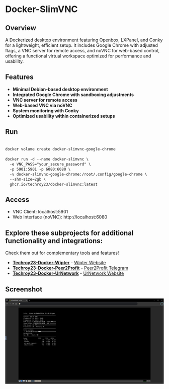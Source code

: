 # Docker-SlimVNC
 
## Overview
A Dockerized desktop environment featuring Openbox, LXPanel, and Conky for a lightweight, efficient setup. It includes Google Chrome with adjusted flags, a VNC server for remote access, and noVNC for web-based control, offering a functional virtual workspace optimized for performance and usability.

## Features
- **Minimal Debian-based desktop environment**
- **Integrated Google Chrome with sandboxing adjustments**
- **VNC server for remote access**
- **Web-based VNC via noVNC**
- **System monitoring with Conky**
- **Optimized usability within containerized setups**

## Run
```

docker volume create docker-slimvnc-google-chrome

docker run -d --name docker-slimvnc \
  -e VNC_PASS="your_secure_password" \
  -p 5901:5901 -p 6080:6080 \
  -v docker-slimvnc-google-chrome:/root/.config/google-chrome \
  --shm-size=2gb \
  ghcr.io/techroy23/docker-slimvnc:latest

```

## Access
- VNC Client: localhost:5901
- Web Interface (noVNC): http://localhost:6080

## Explore these subprojects for additional functionality and integrations:
Check them out for complementary tools and features!
- **[Techroy23-Docker-Wipter](https://github.com/techroy23/Docker-Wipter)** - [Wipter Website](https://wipter.com/register?via=66075F1E60)
- **[Techroy23-Docker-Peer2Profit](https://github.com/techroy23/Docker-Peer2Profit)** - [Peer2Profit Telegram](https://t.me/peer2profit_app_bot?start=1628962882611800423c343)
- **[Techroy23-Docker-UrNetwork](https://github.com/techroy23/Docker-UrNetwork)** - [UrNetwork Website](https://ur.io/c?bonus=0MYG84)


## Screenshot
![Alt text](screenshot/img1.png)
